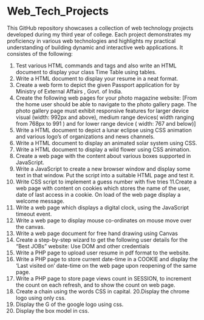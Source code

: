 # Web_Tech_Projects
This GitHub repository showcases a collection of web technology projects developed during my third year of college. 
Each project demonstrates my proficiency in various web technologies and highlights my practical understanding of building dynamic and interactive web applications. 
It consistes of the following:
1. Test various HTML commands and tags and also write an HTML document to display your class Time Table using tables.
2. Write a HTML document to display your resume in a neat format.
3. Create a web form to depict the given Passport application for by Ministry of External Affairs , Govt. of India.
4. Create the following web pages for your photo magazine website:
   [From the home user should be able to navigate to the photo gallery page. The photo gallery page must exhibit responsive features for larger device 
   visual (width: 992px and above),  medium range devices( width ranging from 768px to 991 ) and for lower  range device ( width: 767 and below)]
5. Write a HTML document to depict a lunar eclipse using CSS animation and various logo’s of organizations and news channels.
6. Write a HTML document to display an animated solar system using CSS.
7. Write a HTML document to display a wild flower  using CSS animation.
8. Create a web page with the content about various boxes supported in JavaScript. 
9. Write a JavaScript to create a new browser window and display some text in that window. Put the script into a suitable HTML page and test it. 
10. Write CSS script to implement a guess number with five tries
11.Create a web page with content on cookies which stores the name of the user, date of last access in a cookie. On load of the web page display a welcome message. 
12. Write a web page which displays a digital clock, using the JavaScript timeout event. 
13. Write a web page to display mouse co-ordinates on mouse move over the canvas. 
14. Write a web page document for free hand drawing using Canvas
15. Create a step-by-step wizard to get the following user details for the “Best JOBs” website: Use DOM and other credentials 
16. Write a PHP page to upload user resume in pdf format to the website.
17. Write a PHP page to store current date-time in a COOKIE and display the ‘Last visited on’ date-time on the web page upon reopening of the same page.  
18. Write a PHP page to store page views count in SESSION, to increment the count on each refresh, and to show the count on web page.
19. Create a chain using the words CSS in capital.
20.Display the chrome logo using only css.
21. Display the G of the google logo using css.
22. Display the box model in css.


